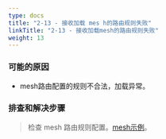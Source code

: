 ```yaml
---
type: docs
title: "2-13 - 接收加载 mes h的路由规则失败"
linkTitle: "2-13 - 接收加载mesh的路由规则失败"
weight: 13
---
```


### 可能的原因

* mesh路由配置的规则不合法，加载异常。

### 排查和解决步骤
> 检查 mesh 路由规则配置。[mesh示例](https://dubbo.apache.org/zh/overview/tasks/mesh/)。



